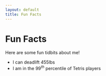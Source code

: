 ```yaml
---
layout: default
title: Fun Facts
---
```


# Fun Facts
Here are some fun tidbits about me!
* I can deadlift 455lbs 
* I am in the $99^{th}$ percentile of Tetris players

